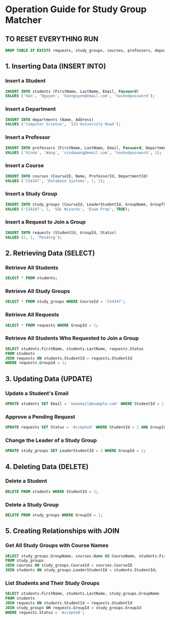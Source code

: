 # Operation Guide for Study Group Matcher

## TO RESET EVERYTHING RUN
```sql
DROP TABLE IF EXISTS requests, study_groups, courses, professors, departments, students;
```

## 1. Inserting Data (INSERT INTO)

### Insert a Student
```sql
INSERT INTO students (FirstName, LastName, Email, Password) 
VALUES ('Han', 'Nguyen', 'hannguyen@email.com', 'hashedpassword');
```

### Insert a Department
```sql
INSERT INTO departments (Name, Address)
VALUES ('Computer Science', '123 University Road');
```

### Insert a Professor
```sql
INSERT INTO professors (FirstName, LastName, Email, Password, DepartmentId) 
VALUES ('Xinda', 'Wang', 'xindawang@email.com', 'hashedpassword', 1);
```

### Insert a Course
```sql
INSERT INTO courses (CourseID, Name, ProfessorId, DepartmentId)
VALUES ('CS4347', 'Database Systems', 1, 1);
```

### Insert a Study Group
```sql
INSERT INTO study_groups (CourseId, LeaderStudentId, GroupName, GroupType, ProfessorApproval)
VALUES ('CS4347', 1, 'SQL Wizards', 'Exam Prep', TRUE);
```

### Insert a Request to Join a Group
```sql
INSERT INTO requests (StudentId, GroupId, Status)
VALUES (2, 1, 'Pending');
```

## 2. Retrieving Data (SELECT)

### Retrieve All Students
```sql
SELECT * FROM students;
```

### Retrieve All Study Groups
```sql
SELECT * FROM study_groups WHERE CourseId = 'CS4347';
```

### Retrieve All Requests
```sql
SELECT * FROM requests WHERE GroupId = 1;
```

### Retrieve All Students Who Requested to Join a Group
```sql
SELECT students.FirstName, students.LastName, requests.Status
FROM students
JOIN requests ON students.StudentId = requests.StudentId
WHERE requests.GroupId = 1;
```

## 3. Updating Data (UPDATE)

### Update a Student's Email
```sql
UPDATE students SET Email = 'newemail@example.com' WHERE StudentId = 1;
```

### Approve a Pending Request
```sql
UPDATE requests SET Status = 'Accepted' WHERE StudentId = 2 AND GroupId = 1;
```

### Change the Leader of a Study Group
```sql
UPDATE study_groups SET LeaderStudentId = 3 WHERE GroupId = 1;
```

## 4. Deleting Data (DELETE)

### Delete a Student
```sql
DELETE FROM students WHERE StudentId = 2;
```

### Delete a Study Group
```sql
DELETE FROM study_groups WHERE GroupId = 1;
```

## 5. Creating Relationships with JOIN

### Get All Study Groups with Course Names
```sql
SELECT study_groups.GroupName, courses.Name AS CourseName, students.FirstName AS Leader
FROM study_groups
JOIN courses ON study_groups.CourseId = courses.CourseID
JOIN students ON study_groups.LeaderStudentId = students.StudentId;
```

### List Students and Their Study Groups
```sql
SELECT students.FirstName, students.LastName, study_groups.GroupName
FROM students
JOIN requests ON students.StudentId = requests.StudentId
JOIN study_groups ON requests.GroupId = study_groups.GroupId
WHERE requests.Status = 'Accepted';
```
